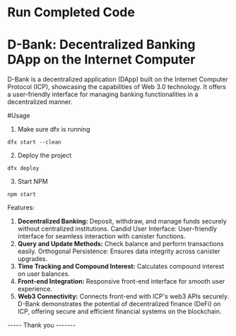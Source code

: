 # Run Completed Code

# D-Bank: Decentralized Banking DApp on the Internet Computer

D-Bank is a decentralized application (DApp) built on the Internet Computer Protocol (ICP), showcasing the capabilities of Web 3.0 technology. It offers a user-friendly interface for managing banking functionalities in a decentralized manner.

#Usage


1. Make sure dfx is running

```
dfx start --clean
```

2. Deploy the project
```
dfx deploy
```

3. Start NPM
```
npm start
```
Features:

1. **Decentralized Banking:** Deposit, withdraw, and manage funds securely without centralized institutions.
Candid User Interface: User-friendly interface for seamless interaction with canister functions.
2. **Query and Update Methods:** Check balance and perform transactions easily.
Orthogonal Persistence: Ensures data integrity across canister upgrades.
3. **Time Tracking and Compound Interest:** Calculates compound interest on user balances.
4. **Front-end Integration:** Responsive front-end interface for smooth user experience.
5. **Web3 Connectivity:** Connects front-end with ICP's web3 APIs securely.
D-Bank demonstrates the potential of decentralized finance (DeFi) on ICP, offering secure and efficient financial systems on the blockchain.

----- Thank you ------- 


